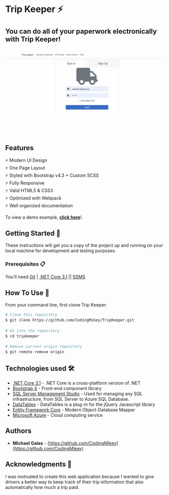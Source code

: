 # Trip Keeper ⚡️ 

## You can do all of your paperwork electronically with Trip Keeper!

<h2 align="center">
  <img src="https://github.com/CodingMikey/TripKeeper/blob/master/sample.gif" alt="Tripkeeper" width="600px" />
  <br>
</h2>

## Features

⚡️ Modern UI Design\
⚡️ One Page Layout\
⚡️ Styled with Bootstrap v4.3 + Custom SCSS\
⚡️ Fully Responsive\
⚡️ Valid HTML5 & CSS3\
⚡️ Optimized with Webpack\
⚡️ Well organized documentation

To view a demo example, **[click here](https://github.com/CodingMikey/TripKeeper/blob/master/sample.gif)**\

## Getting Started 🚀

These instructions will get you a copy of the project up and running on your local machine for development and testing purposes. 

### Prerequisites 📋

You'll need [Git](https://git-scm.com) | [.NET Core 3.1](https://dotnet.microsoft.com/download) || [SSMS](https://docs.microsoft.com/en-us/sql/ssms/download-sql-server-management-studio-ssms?view=sql-server-ver15)

## How To Use 🔧

From your command line, first clone Trip Keeper:

```bash
# Clone this repository
$ git clone https://github.com/CodingMikey/TripKeeper.git

# Go into the repository
$ cd tripkeeper

# Remove current origin repository
$ git remote remove origin
```

## Technologies used 🛠️

- [.NET Core 3.1](https://dotnet.microsoft.com/download) - .NET Core is a cross-platform version of .NET
- [Bootstrap 4](https://getbootstrap.com/docs/4.3/getting-started/introduction/) - Front-end component library
- [SQL Server Management Studio](https://docs.microsoft.com/en-us/) -  Used for managing any SQL infrastructure, from SQL Server to Azure SQL Database.
- [DataTables](https://datatables.net/) - DataTables is a plug-in for the jQuery Javascript library
- [Entity Framework Core](https://docs.microsoft.com/en-us/ef/) - Modern Object-Database Mapper
- [Microsoft Azure](https://azure.microsoft.com/en-us/) - Cloud computing service

## Authors

- **Michael Galas** - [https://github.com/CodingMikey](https://github.com/CodingMikey)

## Acknowledgments 🎁

I was motivated to create this web application because I wanted to give drivers a better way to keep track of their trip information that also automatically how much a trip paid.
